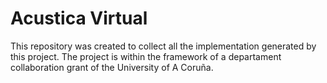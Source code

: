 # Acustica Virtual
This repository was created to collect all the implementation generated by this project. The project is within the framework of a departament collaboration grant of the University of A Coruña.
